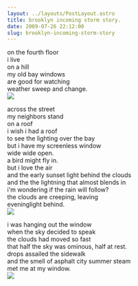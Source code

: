 ```yaml
---
layout: ../layouts/PostLayout.astro
title: brooklyn incoming storm story.
date: 2009-07-26 22:12:00
slug: brooklyn-incoming-storm-story
---
```


on the fourth floor  
i live  
on a hill  
my old bay windows  
are good for watching  
weather sweep and change.  
[![](http://3.bp.blogspot.com/_uemGSKgAPTU/SmzrjUZ3tkI/AAAAAAAAAaQ/_QzxEkSdiQE/s200/IMG_3729.JPG)](http://3.bp.blogspot.com/_uemGSKgAPTU/SmzrjUZ3tkI/AAAAAAAAAaQ/_QzxEkSdiQE/s1600-h/IMG_3729.JPG)  
  
  
  
  
  
  
  
  
across the street  
my neighbors stand  
on a roof  
i wish i had a roof  
to see the lighting over the bay  
but i have my screenless window  
wide wide open.  
a bird might fly in.  
but i love the air  
and the early sunset light behind the clouds  
and the the lightning that almost blends in  
i'm wondering if the rain will follow?  
the clouds are creeping, leaving  
eveninglight behind.  
[![](http://1.bp.blogspot.com/_uemGSKgAPTU/SmztMSalqlI/AAAAAAAAAag/Yh4WxtiiSFo/s200/IMG_3737.JPG)](http://1.bp.blogspot.com/_uemGSKgAPTU/SmztMSalqlI/AAAAAAAAAag/Yh4WxtiiSFo/s1600-h/IMG_3737.JPG)  
  
  
  
  
  
  
  
  
  
  
i was hanging out the window  
when the sky decided to speak  
the clouds had moved so fast  
that half the sky was ominous, half at rest.  
drops assailed the sidewalk  
and the smell of asphalt city summer steam  
met me at my window.  
[![](http://1.bp.blogspot.com/_uemGSKgAPTU/SmzsB25zAsI/AAAAAAAAAaY/-2e4n-uzAfw/s200/IMG_3741.JPG)](http://1.bp.blogspot.com/_uemGSKgAPTU/SmzsB25zAsI/AAAAAAAAAaY/-2e4n-uzAfw/s1600-h/IMG_3741.JPG)